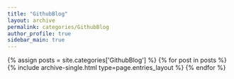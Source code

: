 ```yaml
---
title: "GithubBlog"
layout: archive
permalink: categories/GithubBlog
author_profile: true
sidebar_main: true
---
```


{% assign posts = site.categories['GithubBlog'] %}
{% for post in posts %} {% include archive-single.html type=page.entries_layout %} {% endfor %}
